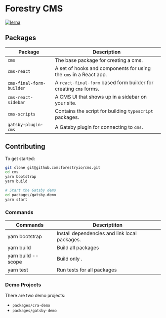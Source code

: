 # Forestry CMS

[![lerna](https://img.shields.io/badge/maintained%20with-lerna-cc00ff.svg)](https://lerna.js.org/)

## Packages

| Package                  | Description                                                       |
| ------------------------ | ----------------------------------------------------------------- |
| `cms`                    | The base package for creating a cms.                              |
| `cms-react`              | A set of hooks and components for using the `cms` in a React app. |
| `cms-final-form-builder` | A `react-final-form` based form builder for creating `cms` forms. |
| `cms-react-sidebar`      | A CMS UI that shows up in a sidebar on your site.                 |
| `cms-scripts`            | Contains the script for building `typescript` packages.           |
| `gatsby-plugin-cms`      | A Gatsby plugin for connecting to `cms`.                          |

## Contributing

To get started:

```bash
git clone git@github.com:forestryio/cms.git
cd cms
yarn bootstrap
yarn build

# Start the Gatsby demo
cd packages/gatsby-demo
yarn start
```

### Commands

| Commands                     | Descriptiton                                  |
| ---------------------------- | --------------------------------------------- |
| yarn bootstrap               | Install dependencies and link local packages. |
| yarn build                   | Build all packages                            |
| yarn build --scope <package> | Build only <package>.                         |
| yarn test                    | Run tests for all packages                    |

### Demo Projects

There are two demo projects:

- `packages/cra-demo`
- `packages/gatsby-demo`
